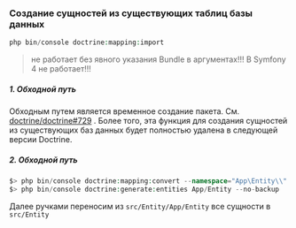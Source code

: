 ### Создание сущностей из существующих таблиц базы данных

```php
php bin/console doctrine:mapping:import
```

> не работает без явного указания Bundle в аргументах!!!
> В Symfony 4 не работает!!!

##### 1. Обходной путь

 Обходным путем является временное создание пакета. См. [doctrine/doctrine#729](https://github.com/doctrine/DoctrineBundle/issues/729) . Более того, эта функция для создания сущностей из существующих баз данных будет полностью удалена в следующей версии Doctrine.
 
 
##### 2. Обходной путь

```php
$> php bin/console doctrine:mapping:convert --namespace="App\Entity\\" --filter="\\Categories$" --force --from-database annotation src/Entity
$> php bin/console doctrine:generate:entities App/Entity --no-backup
```

Далее ручками переносим из `src/Entity/App/Entity` все сущности в `src/Entity`
